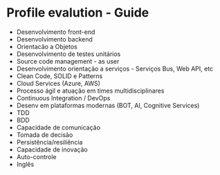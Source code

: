 # Profile evalution - Guide

* Desenvolvimento front-end
* Desenvolvimento backend
* Orientacão a Objetos
* Desenvolvimento de testes unitários
* Source code management - as user
* Desenvolvimento orientação a serviços - Serviços Bus, Web API, etc
* Clean Code, SOLID e Patterns
* Cloud Services (Azure, AWS)
* Processo ágil e atuação em times multidisciplinares
* Continuous Integration / DevOps
* Desenv em plataformas modernas (BOT, AI, Cognitive Services)
* TDD
* BDD
* Capacidade de comunicação
* Tomada de decisão
* Persistência/resiliência
* Capacidade de inovação
* Auto-controle
* Inglês